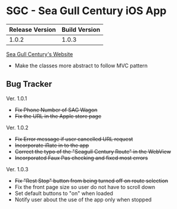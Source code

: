 SGC - Sea Gull Century iOS App
==============================

| Release Version | Build Version |
|-----------------|---------------|
| 1.0.2           | 1.0.3         |

[Sea Gull Century's Website](http://www.seagullcentury.org "Sea Gull Century's Homepage")

* Make the classes more abstract to follow MVC pattern

Bug Tracker
-----------
Ver. 1.0.1
* ~~Fix Phone Number of SAG Wagon~~
* ~~Fix the URL in the Apple store page~~

Ver. 1.0.2
* ~~Fix Error message if user cancelled URL request~~
* ~~Incorporate iRate in to the app~~
* ~~Correct the typo of the "Seagull Century Route" in the WebView~~
* ~~Incorporated Faux Pas checking and fixed most errors~~

Ver. 1.0.3
* ~~Fix "Rest Stop" button from being turned off on route selection~~ 
* Fix the front page size so user do not have to scroll down
* Set default buttons to "on" when loaded
* Notify user about the use of the app only when stopped
